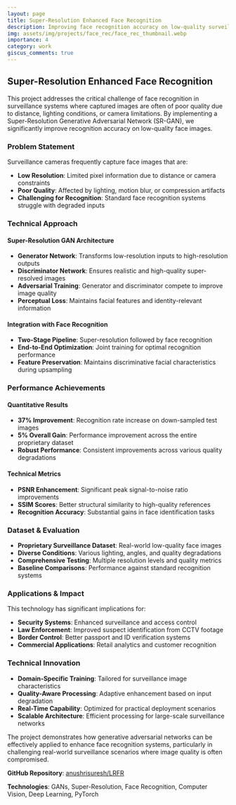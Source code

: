 ```yaml
---
layout: page
title: Super-Resolution Enhanced Face Recognition
description: Improving face recognition accuracy on low-quality surveillance images using GANs
img: assets/img/projects/face_rec/face_rec_thumbnail.webp
importance: 4
category: work
giscus_comments: true
---
```


## Super-Resolution Enhanced Face Recognition

This project addresses the critical challenge of face recognition in surveillance systems where captured images are often of poor quality due to distance, lighting conditions, or camera limitations. By implementing a Super-Resolution Generative Adversarial Network (SR-GAN), we significantly improve recognition accuracy on low-quality face images.

### Problem Statement

Surveillance cameras frequently capture face images that are:

- **Low Resolution**: Limited pixel information due to distance or camera constraints
- **Poor Quality**: Affected by lighting, motion blur, or compression artifacts
- **Challenging for Recognition**: Standard face recognition systems struggle with degraded inputs

### Technical Approach

#### Super-Resolution GAN Architecture

- **Generator Network**: Transforms low-resolution inputs to high-resolution outputs
- **Discriminator Network**: Ensures realistic and high-quality super-resolved images
- **Adversarial Training**: Generator and discriminator compete to improve image quality
- **Perceptual Loss**: Maintains facial features and identity-relevant information

#### Integration with Face Recognition

- **Two-Stage Pipeline**: Super-resolution followed by face recognition
- **End-to-End Optimization**: Joint training for optimal recognition performance
- **Feature Preservation**: Maintains discriminative facial characteristics during upsampling

### Performance Achievements

#### Quantitative Results

- **37% Improvement**: Recognition rate increase on down-sampled test images
- **5% Overall Gain**: Performance improvement across the entire proprietary dataset
- **Robust Performance**: Consistent improvements across various quality degradations

#### Technical Metrics

- **PSNR Enhancement**: Significant peak signal-to-noise ratio improvements
- **SSIM Scores**: Better structural similarity to high-quality references
- **Recognition Accuracy**: Substantial gains in face identification tasks

### Dataset & Evaluation

- **Proprietary Surveillance Dataset**: Real-world low-quality face images
- **Diverse Conditions**: Various lighting, angles, and quality degradations
- **Comprehensive Testing**: Multiple resolution levels and quality metrics
- **Baseline Comparisons**: Performance against standard recognition systems

### Applications & Impact

This technology has significant implications for:

- **Security Systems**: Enhanced surveillance and access control
- **Law Enforcement**: Improved suspect identification from CCTV footage
- **Border Control**: Better passport and ID verification systems
- **Commercial Applications**: Retail analytics and customer recognition

### Technical Innovation

- **Domain-Specific Training**: Tailored for surveillance image characteristics
- **Quality-Aware Processing**: Adaptive enhancement based on input degradation
- **Real-Time Capability**: Optimized for practical deployment scenarios
- **Scalable Architecture**: Efficient processing for large-scale surveillance networks

The project demonstrates how generative adversarial networks can be effectively applied to enhance face recognition systems, particularly in challenging real-world surveillance scenarios where image quality is often compromised.

**GitHub Repository**: [anushrisuresh/LRFR](https://github.com/anushrisuresh/LRFR)

**Technologies**: GANs, Super-Resolution, Face Recognition, Computer Vision, Deep Learning, PyTorch
